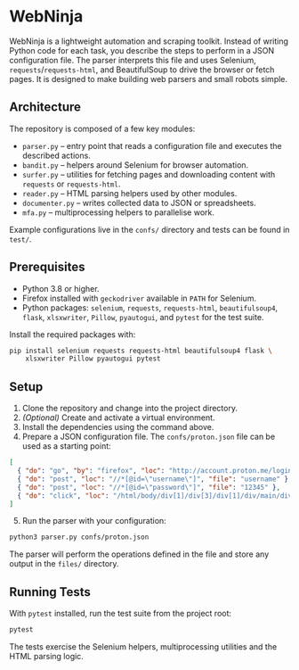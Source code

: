 # WebNinja

WebNinja is a lightweight automation and scraping toolkit. Instead of writing
Python code for each task, you describe the steps to perform in a JSON
configuration file. The parser interprets this file and uses Selenium,
`requests`/`requests-html`, and BeautifulSoup to drive the browser or fetch
pages. It is designed to make building web parsers and small robots simple.

## Architecture

The repository is composed of a few key modules:

- `parser.py` – entry point that reads a configuration file and executes the
  described actions.
- `bandit.py` – helpers around Selenium for browser automation.
- `surfer.py` – utilities for fetching pages and downloading content with
  `requests` or `requests-html`.
- `reader.py` – HTML parsing helpers used by other modules.
- `documenter.py` – writes collected data to JSON or spreadsheets.
- `mfa.py` – multiprocessing helpers to parallelise work.

Example configurations live in the `confs/` directory and tests can be found in
`test/`.

## Prerequisites

- Python 3.8 or higher.
- Firefox installed with `geckodriver` available in `PATH` for Selenium.
- Python packages:
  `selenium`, `requests`, `requests-html`, `beautifulsoup4`, `flask`,
  `xlsxwriter`, `Pillow`, `pyautogui`, and `pytest` for the test suite.

Install the required packages with:

```bash
pip install selenium requests requests-html beautifulsoup4 flask \
    xlsxwriter Pillow pyautogui pytest
```

## Setup

1. Clone the repository and change into the project directory.
2. *(Optional)* Create and activate a virtual environment.
3. Install the dependencies using the command above.
4. Prepare a JSON configuration file. The `confs/proton.json` file can be used
   as a starting point:

```json
[
  { "do": "go", "by": "firefox", "loc": "http://account.proton.me/login", "folder": "proton" },
  { "do": "post", "loc": "//*[@id=\"username\"]", "file": "username" },
  { "do": "post", "loc": "//*[@id=\"password\"]", "file": "12345" },
  { "do": "click", "loc": "/html/body/div[1]/div[3]/div[1]/div/main/div[2]/form/button" }
]
```

5. Run the parser with your configuration:

```bash
python3 parser.py confs/proton.json
```

The parser will perform the operations defined in the file and store any output
in the `files/` directory.

## Running Tests

With `pytest` installed, run the test suite from the project root:

```bash
pytest
```

The tests exercise the Selenium helpers, multiprocessing utilities and the HTML
parsing logic.
